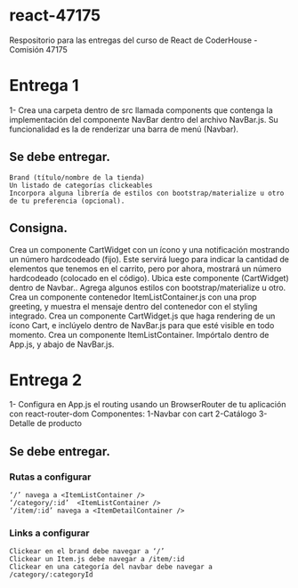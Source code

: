 # react-47175
Respositorio para las entregas del curso de React de CoderHouse - Comisión 47175
# Entrega 1 
1- Crea una carpeta dentro de src llamada components que contenga la implementación del componente NavBar dentro del archivo NavBar.js. Su funcionalidad es la de renderizar una barra de menú (Navbar).
## Se debe entregar.
    Brand (título/nombre de la tienda)
    Un listado de categorías clickeables
    Incorpora alguna librería de estilos con bootstrap/materialize u otro de tu preferencia (opcional).

## Consigna.
Crea un componente CartWidget con un ícono y una notificación mostrando un número hardcodeado (fijo). Este servirá luego para indicar la cantidad de elementos que tenemos en el carrito, pero por ahora, mostrará un número hardcodeado (colocado en el código). Ubica este componente (CartWidget) dentro de Navbar.. Agrega algunos estilos con bootstrap/materialize u otro.
Crea un componente contenedor ItemListContainer.js con una prop greeting, y muestra el mensaje dentro del contenedor con el styling integrado.
Crea un componente CartWidget.js que haga rendering de un ícono Cart, e inclúyelo dentro de NavBar.js para que esté visible en todo momento.
Crea un componente ItemListContainer. Impórtalo dentro de App.js, y abajo de NavBar.js. 
# Entrega 2 
1- Configura en App.js el routing usando un BrowserRouter de tu aplicación con react-router-dom
Componentes:
    1-Navbar con cart
    2-Catálogo
    3-Detalle de producto

## Se debe entregar.
### Rutas a configurar
    ‘/’ navega a <ItemListContainer />
    ‘/category/:id’  <ItemListContainer />
    ‘/item/:id’ navega a <ItemDetailContainer />
###   Links a configurar
    Clickear en el brand debe navegar a ‘/’
    Clickear un Item.js debe navegar a /item/:id
    Clickear en una categoría del navbar debe navegar a /category/:categoryId 

 

